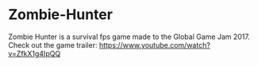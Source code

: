 # Zombie-Hunter
Zombie Hunter is a survival fps game made to the Global Game Jam 2017.
Check out the game trailer: https://www.youtube.com/watch?v=ZfkX1g4IpQQ
